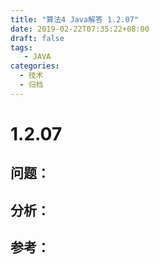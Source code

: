 ```yaml
---
title: "算法4 Java解答 1.2.07"
date: 2019-02-22T07:35:22+08:00
draft: false
tags:
   - JAVA
categories:
  - 技术
  - 归档
---
```



# 1.2.07

## 问题：


## 分析：


## 参考：


